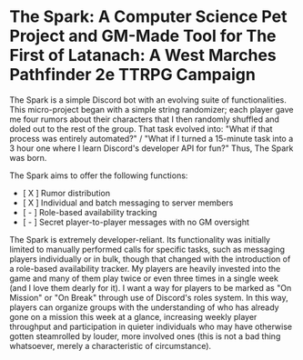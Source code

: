 # The Spark: A Computer Science Pet Project and GM-Made Tool for The First of Latanach: A West Marches Pathfinder 2e TTRPG Campaign
The Spark is a simple Discord bot with an evolving suite of functionalities. This micro-project began with a simple string randomizer; each player gave me four rumors about their characters that I then randomly shuffled and doled out to the rest of the group. That task evolved into: "What if that process was entirely automated?" / "What if I turned a 15-minute task into a 3 hour one where I learn Discord's developer API for fun?" Thus, The Spark was born.

The Spark aims to offer the following functions:
- [ X ] Rumor distribution
- [ X ] Individual and batch messaging to server members
- [ - ] Role-based availability tracking
- [ - ] Secret player-to-player messages with no GM oversight

The Spark is extremely developer-reliant. Its functionality was initially limited to manually performed calls for specific tasks, such as messaging players individually or in bulk, though that changed with the introduction of a role-based availability tracker. My players are heavily invested into the game and many of them play twice or even three times in a single week (and I love them dearly for it). I want a way for players to be marked as "On Mission" or "On Break" through use of Discord's roles system. In this way, players can organize groups with the understanding of who has already gone on a mission this week at a glance, increasing weekly player throughput and participation in quieter individuals who may have otherwise gotten steamrolled by louder, more involved ones (this is not a bad thing whatsoever, merely a characteristic of circumstance).
